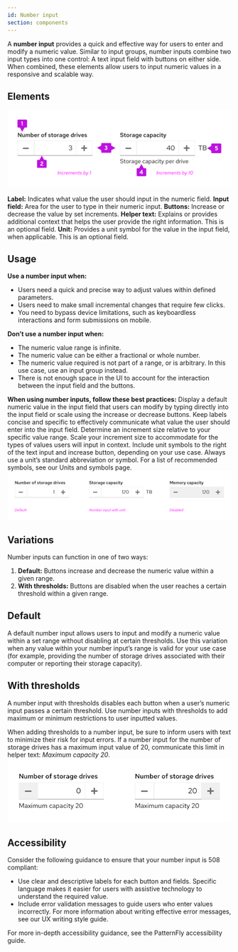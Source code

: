 ```yaml
---
id: Number input
section: components
---
```


A **number input** provides a quick and effective way for users to enter and modify a numeric value. Similar to input groups, number inputs combine two input types into one control: A text input field with buttons on either side. When combined, these elements allow users to input numeric values in a responsive and scalable way.

## Elements
<img src="./img/number_input_anatomy.png" alt="Number input elements"/>

**Label:** Indicates what value the user should input in the numeric field.
**Input field:** Area for the user to type in their numeric input.
**Buttons:** Increase or decrease the value by set increments.
**Helper text:** Explains or provides additional context that helps the user provide the right information. This is an optional field.
**Unit:** Provides a unit symbol for the value in the input field, when applicable. This is an optional field.

## Usage
**Use a number input when:**
* Users need a quick and precise way to adjust values within defined parameters.
* Users need to make small incremental changes that require few clicks.
* You need to bypass device limitations, such as keyboardless interactions and form submissions on mobile.

**Don’t use a number input when:**
* The numeric value range is infinite.
* The numeric value can be either a fractional or whole number.
* The numeric value required is not part of a range, or is arbitrary. In this use case, use an input group instead.
* There is not enough space in the UI to account for the interaction between the input field and the buttons.

**When using number inputs, follow these best practices:**
Display a default numeric value in the input field that users can modify by typing directly into the input field or scale using the increase or decrease buttons.
Keep labels concise and specific to effectively communicate what value the user should enter into the input field.
Determine an increment size relative to your specific value range. Scale your increment size to accommodate for the types of values users will input in context.
Include unit symbols to the right of the text input and increase button, depending on your use case. Always use a unit’s standard abbreviation or symbol. For a list of recommended symbols, see our Units and symbols page.
<img src="./img/number_input_states.png" alt="Number input states"/>

## Variations
Number inputs can function in one of two ways:

1. **Default:** Buttons increase and decrease the numeric value within a given range.
2. **With thresholds:** Buttons are disabled when the user reaches a certain threshold within a given range.

## Default
A default number input allows users to input and modify a numeric value within a set range without disabling at certain thresholds. Use this variation when any value within your number input’s range is valid for your use case (for example, providing the number of storage drives associated with their computer or reporting their storage capacity).

## With thresholds
A number input with thresholds disables each button when a user’s numeric input passes a certain threshold. Use number inputs with thresholds to add maximum or minimum restrictions to user inputted values. 

When adding thresholds to a number input, be sure to inform users with text to minimize their risk for input errors. If a number input for the number of storage drives has a maximum input value of 20, communicate this limit in helper text: <i>Maximum capacity 20</i>.
<img src="./img/with_threshold.png" alt="Number input with threshold"/>

## Accessibility
Consider the following guidance to ensure that your number input is 508 compliant:

* Use clear and descriptive labels for each button and fields. Specific language makes it easier for users with assistive technology to understand the required value.
* Include error validation messages to guide users who enter values incorrectly. For more information about writing effective error messages, see our UX writing style guide.

For more in-depth accessibility guidance, see the PatternFly accessibility guide.
